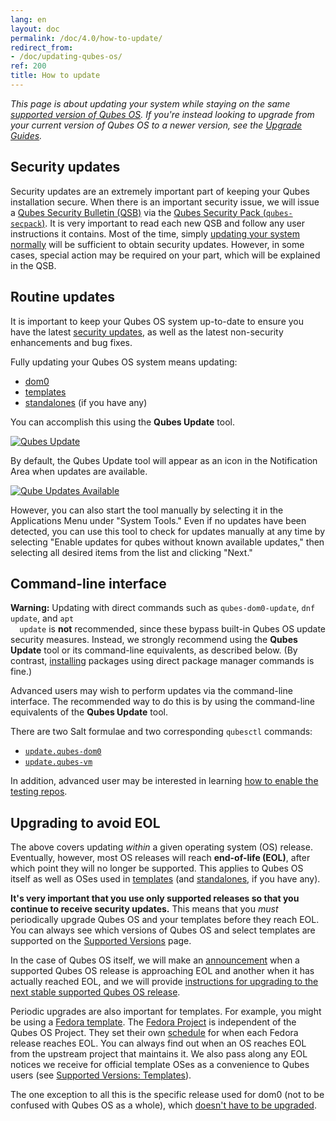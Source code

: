 ```yaml
---
lang: en
layout: doc
permalink: /doc/4.0/how-to-update/
redirect_from:
- /doc/updating-qubes-os/
ref: 200
title: How to update
---
```


*This page is about updating your system while staying on the same [supported
version of Qubes OS](/doc/supported-releases/#qubes-os). If you're instead
looking to upgrade from your current version of Qubes OS to a newer version,
see the [Upgrade Guides](/doc/upgrade/).*

## Security updates

Security updates are an extremely important part of keeping your Qubes
installation secure. When there is an important security issue, we will issue a
[Qubes Security Bulletin (QSB)](/security/qsb/) via the [Qubes Security
Pack (`qubes-secpack`)](/security/pack/). It is very important to read each new
QSB and follow any user instructions it contains. Most of the time, simply
[updating your system normally](#routine-updates) will be sufficient to obtain
security updates. However, in some cases, special action may be required on
your part, which will be explained in the QSB.

## Routine updates

It is important to keep your Qubes OS system up-to-date to ensure you have the
latest [security updates](#security-updates), as well as the latest
non-security enhancements and bug fixes.

Fully updating your Qubes OS system means updating:

- [dom0](/doc/glossary/#dom0)
- [templates](/doc/glossary/#template)
- [standalones](/doc/glossary/#standalone) (if you have any)

You can accomplish this using the **Qubes Update** tool.

[![Qubes Update](/attachment/doc/r4.0-software-update.png)](/attachment/doc/r4.0-software-update.png)

By default, the Qubes Update tool will appear as an icon in the Notification
Area when updates are available.

[![Qube Updates Available](/attachment/doc/r4.0-qube-updates-available.png)](/attachment/doc/r4.0-qube-updates-available.png)

However, you can also start the tool manually by selecting it in the
Applications Menu under "System Tools." Even if no updates have been detected,
you can use this tool to check for updates manually at any time by selecting
"Enable updates for qubes without known available updates," then selecting all
desired items from the list and clicking "Next."

## Command-line interface

<div class="alert alert-danger" role="alert">
  <i class="fa fa-exclamation-triangle"></i>
  <b>Warning:</b> Updating with direct commands such as
  <code>qubes-dom0-update</code>, <code>dnf update</code>, and <code>apt
  update</code> is <b>not</b> recommended, since these bypass built-in Qubes OS
  update security measures. Instead, we strongly recommend using the <b>Qubes
  Update</b> tool or its command-line equivalents, as described below. (By
  contrast, <a href="/doc/how-to-install-software/">installing</a> packages
  using direct package manager commands is fine.)
</div>

Advanced users may wish to perform updates via the command-line interface. The
recommended way to do this is by using the command-line equivalents of the
**Qubes Update** tool.

There are two Salt formulae and two corresponding `qubesctl` commands:
 - [`update.qubes-dom0`](/doc/salt/#updatequbes-dom0)
 - [`update.qubes-vm`](/doc/salt/#updatequbes-vm)

In addition, advanced user may be interested in learning [how to enable the
testing repos](/doc/testing/).

## Upgrading to avoid EOL

The above covers updating *within* a given operating system (OS) release.
Eventually, however, most OS releases will reach **end-of-life (EOL)**, after
which point they will no longer be supported. This applies to Qubes OS itself
as well as OSes used in [templates](/doc/templates/) (and
[standalones](/doc/standalones-and-hvms/), if you have any).

**It's very important that you use only supported releases so that you continue
to receive security updates.** This means that you *must* periodically upgrade
Qubes OS and your templates before they reach EOL. You can always see which
versions of Qubes OS and select templates are supported on the [Supported
Versions](/doc/supported-releases/) page.

In the case of Qubes OS itself, we will make an
[announcement](/news/categories/#releases) when a supported Qubes OS release is
approaching EOL and another when it has actually reached EOL, and we will
provide [instructions for upgrading to the next stable supported Qubes OS
release](/doc/upgrade/).

Periodic upgrades are also important for templates. For example, you might be
using a [Fedora template](/doc/templates/fedora/). The [Fedora
Project](https://getfedora.org/) is independent of the Qubes OS Project. They
set their own
[schedule](https://fedoraproject.org/wiki/Fedora_Release_Life_Cycle#Maintenance_Schedule)
for when each Fedora release reaches EOL. You can always find out when an OS
reaches EOL from the upstream project that maintains it. We also pass along any
EOL notices we receive for official template OSes as a convenience to Qubes
users (see [Supported Versions:
Templates](/doc/supported-releases/#templates)).

The one exception to all this is the specific release used for dom0 (not to be
confused with Qubes OS as a whole), which [doesn't have to be
upgraded](/doc/supported-releases/#note-on-dom0-and-eol).
